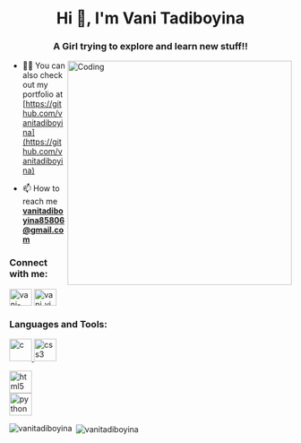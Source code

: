 

<!--
**vanitadiboyina/vanitadiboyina** is a ✨ _special_ ✨ repository because its `README.md` (this file) appears on your GitHub profile.

Here are some ideas to get you started:

- 🔭 I’m currently working on ...
- 🌱 I’m currently learning ...
- 👯 I’m looking to collaborate on ...
- 🤔 I’m looking for help with ...
- 💬 Ask me about ...
- 📫 How to reach me: ...
- 😄 Pronouns: ...
- ⚡ Fun fact: ...
-->



<h1 align="center">Hi 👋, I'm Vani Tadiboyina</h1>
<h3 align="center">A Girl trying to explore and learn new stuff!!</h3>

<img align="right" alt="Coding" width="400" src="https://cdn.dribbble.com/users/2646423/screenshots/5507196/computer.gif">

- 👨‍💻 You can also check out my portfolio at [https://github.com/vanitadiboyina](https://github.com/vanitadiboyina)

- 📫 How to reach me **vanitadiboyina85806@gmail.com**


<h3 align="left">Connect with me:</h3>
<p align="left">

<a href="https://linkedin.com/in/vani-tadiboyina" target="blank"><img align="center" src="https://cdn.jsdelivr.net/npm/simple-icons@3.0.1/icons/linkedin.svg" alt="vani-tadiboyina" height="30" width="40" /></a>
<a href="https://instagram.com/vani_vinnu" target="blank"><img align="center" src="https://cdn.jsdelivr.net/npm/simple-icons@3.0.1/icons/instagram.svg" alt="vani_vinnu" height="30" width="40" /></a>


<h3 align="left">Languages and Tools:</h3>
<p align="left"> 
<a href="https://www.cprogramming.com/" target="_blank"> <img src="https://devicons.github.io/devicon/devicon.git/icons/c/c-original.svg" alt="c" width="40" height="40"/> </a> 
<a href="https://www.w3schools.com/css/" target="_blank"> <img src="https://devicons.github.io/devicon/devicon.git/icons/css3/css3-original-wordmark.svg" alt="css3" width="40" height="40"/> </a> 

<a href="https://www.w3.org/html/" target="_blank"> <img src="https://devicons.github.io/devicon/devicon.git/icons/html5/html5-original-wordmark.svg" alt="html5" width="40" height="40"/> </a>  
<a href="https://www.python.org" target="_blank"> <img src="https://devicons.github.io/devicon/devicon.git/icons/python/python-original.svg" alt="python" width="40" height="40"/> </a> </p>

<p><img align="left" src="https://github-readme-stats.vercel.app/api/top-langs?username=vanitadiboyina&show_icons=true&locale=en&layout=compact" alt="vanitadiboyina" /></p>

<p>&nbsp;<img align="center" src="https://github-readme-stats.vercel.app/api?username=vanitadiboyina&show_icons=true&locale=en" alt="vanitadiboyina" /></p>





